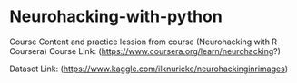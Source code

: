 # Neurohacking-with-python
Course Content and practice lession from course (Neurohacking with R Coursera)
Course Link: (https://www.coursera.org/learn/neurohacking?)

Dataset Link: (https://www.kaggle.com/ilknuricke/neurohackinginrimages)